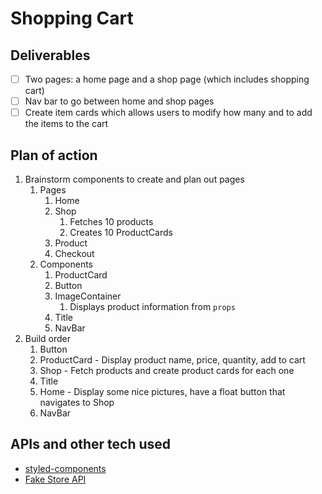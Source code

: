 # Shopping Cart

## Deliverables

- [ ] Two pages: a home page and a shop page (which includes shopping cart)
- [ ] Nav bar to go between home and shop pages
- [ ] Create item cards which allows users to modify how many and to add the items to the cart

## Plan of action

1. Brainstorm components to create and plan out pages
    1. Pages
        1. Home
        2. Shop
            1. Fetches 10 products
            2. Creates 10 ProductCards
        3. Product
        4. Checkout
    2. Components
        1. ProductCard
        2. Button
        3. ImageContainer
            1. Displays product information from `props`
        4. Title
        5. NavBar
2. Build order
    1. Button
    2. ProductCard - Display product name, price, quantity, add to cart
    3. Shop - Fetch products and create product cards for each one
    4. Title
    5. Home - Display some nice pictures, have a float button that navigates to Shop
    6. NavBar

## APIs and other tech used

- [styled-components](https://styled-components.com/)
- [Fake Store API](https://fakestoreapi.com/)
